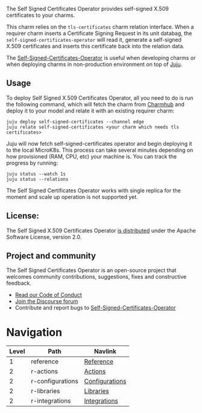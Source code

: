 The Self Signed Certificates Operator provides self-signed X.509 certificates to your charms.

This charm relies on the `tls-certificates` charm relation interface. When a requirer charm inserts a Certificate Signing Request in its unit databag, the `self-signed-certificates-operator` will read it, generate a self-signed X.509 certificates and
inserts this certificate back into the relation data.

The [Self-Signed-Certificates-Operator](https://github.com/canonical/self-signed-certificates-operator) is useful when developing charms or when deploying charms in non-production environment on top of [Juju](https://juju.is/).

## Usage

To deploy Self Signed X.509 Certificates Operator, all you need to do is run the following command, which will fetch the charm from [Charmhub](https://charmhub.io/self-signed-certificates?channel=edge) and deploy it to your model and relate it with an existing requirer charm:

```shell
juju deploy self-signed-certificates --channel edge
juju relate self-signed-certificates <your charm which needs tls certificates>
```

Juju will now fetch self-signed-certificates operator and begin deploying it to the local MicroK8s. This process can take several minutes depending on how provisioned (RAM, CPU, etc) your machine is. You can track the progress by running:
```shell
juju status --watch 1s
juju status --relations
```

The Self Signed Certificates Operator works with single replica for the moment and scale up operation is not supported yet.

## License:
The Self Signed X.509 Certificates Operator [is distributed](https://github.com/canonical/self-signed-certificates-operator/blob/main/LICENSE) under the Apache Software License, version 2.0.

## Project and community
The Self Signed Certificates Operator is an open-source project that welcomes community contributions, suggestions, fixes and constructive feedback.
- [Read our Code of Conduct](https://ubuntu.com/community/code-of-conduct)
- [Join the Discourse forum](https://discourse.charmhub.io/tag/self-signed-certificates)
- Contribute and report bugs to [Self-Signed-Certificates-Operator](https://github.com/canonical/self-signed-certificates-operator)

# Navigation

| Level | Path                      | Navlink                                                                                                  |
| ----- |---------------------------|----------------------------------------------------------------------------------------------------------|
| 1 | reference                 | [Reference]()                                                                                            |
| 2 | r-actions                 | [Actions](https://charmhub.io/self-signed-certificates/actions?channel=edge)                             |
| 2 | r-configurations          | [Configurations](https://charmhub.io/self-signed-certificates/configure?channel=edge)                    |
| 2 | r-libraries               | [Libraries](https://charmhub.io/self-signed-certificates/libraries?channel=edge)                         |
| 2 | r-integrations            | [Integrations](https://charmhub.io/self-signed-certificates/integrations?channel=edge)                   |

